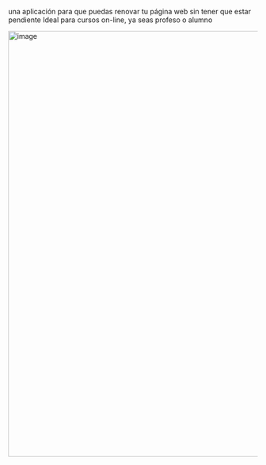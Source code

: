 una aplicación para que puedas renovar tu página web sin tener que estar pendiente
Ideal para cursos on-line, ya seas profeso o alumno

<img width="1136" height="860" alt="image" src="https://github.com/user-attachments/assets/be9c5912-4429-417b-bb2f-773973ffd4d7" />
